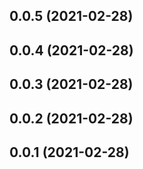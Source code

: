 ## 0.0.5 (2021-02-28)



## 0.0.4 (2021-02-28)



## 0.0.3 (2021-02-28)



## 0.0.2 (2021-02-28)



## 0.0.1 (2021-02-28)



